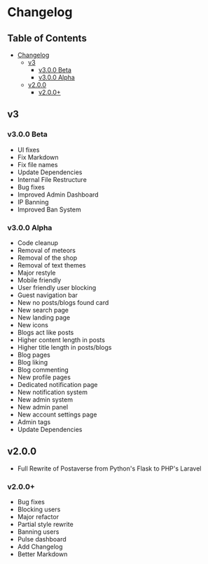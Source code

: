 # Changelog
## Table of Contents
- [Changelog](#changelog)
  - [v3](#v3)
    - [v3.0.0 Beta](#v300-beta)
    - [v3.0.0 Alpha](#v300-alpha)
  - [v2.0.0](#v200)
    - [v2.0.0+](#v200-1)

## v3

### v3.0.0 Beta
* UI fixes
* Fix Markdown
* Fix file names
* Update Dependencies
* Internal File Restructure
* Bug fixes
* Improved Admin Dashboard
* IP Banning
* Improved Ban System

### v3.0.0 Alpha
* Code cleanup
* Removal of meteors
* Removal of the shop
* Removal of text themes
* Major restyle
* Mobile friendly
* User friendly user blocking
* Guest navigation bar
* New no posts/blogs found card
* New search page
* New landing page
* New icons
* Blogs act like posts
* Higher content length in posts
* Higher title length in posts/blogs
* Blog pages
* Blog liking
* Blog commenting
* New profile pages
* Dedicated notification page
* New notification system
* New admin system
* New admin panel
* New account settings page
* Admin tags
* Update Dependencies

## v2.0.0
* Full Rewrite of Postaverse from Python's Flask to PHP's Laravel

### v2.0.0+
* Bug fixes
* Blocking users
* Major refactor
* Partial style rewrite
* Banning users
* Pulse dashboard
* Add Changelog
* Better Markdown
